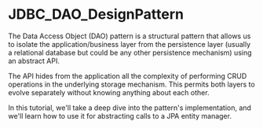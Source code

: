 # JDBC_DAO_DesignPattern

The Data Access Object (DAO) pattern is a structural pattern that allows us to isolate the application/business 
layer from the persistence layer (usually a relational database but could be any other persistence mechanism) 
using an abstract API.

The API hides from the application all the complexity of performing CRUD operations in the underlying storage mechanism. 
This permits both layers to evolve separately without knowing anything about each other.

In this tutorial, we'll take a deep dive into the pattern's implementation, and we'll learn how to use it for abstracting 
calls to a JPA entity manager.
